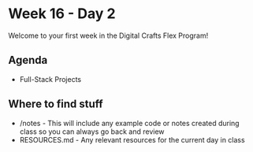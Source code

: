 # Week 16 - Day 2

Welcome to your first week in the Digital Crafts Flex Program!

## Agenda

- Full-Stack Projects

## Where to find stuff
- /notes - This will include any example code or notes created during class so you can always go back and review
- RESOURCES.md - Any relevant resources for the current day in class

